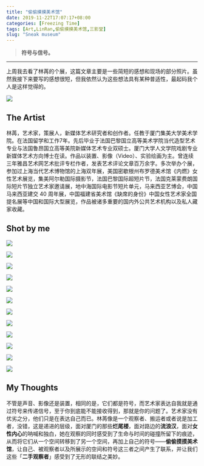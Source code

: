 ```yaml
---
title: "偷偷摸摸美术馆"
date: 2019-11-22T17:07:17+08:00
categories: [Freezing Time]
tags: [Art,LinRan,偷偷摸摸美术馆,三影堂]
slug: "Sneak museum"
---
```


> **符号与信号。**

---

上周我去看了林苒的个展，这篇文章主要是一些简短的感想和现场的部分照片。虽然我接下来要写的感想很短，但我依然认为这些想法具有某种普适性，最起码我个人是这样觉得的。 

![](https://dawnblog-1300625500.cos.ap-guangzhou.myqcloud.com/images/微信图片_20191122154345.jpg)

## The Artist

林苒，艺术家，策展人，新媒体艺术研究者和创作者。任教于厦门集美大学美术学院。在法国留学和工作7年。先后毕业于法国巴黎国立高等美术学院当代造型艺术专业与法国鲁昂国立高等美院新媒体艺术专业双硕士。厦门大学人文学院戏剧专业新媒体艺术方向博士在读。作品以装置、影像（Video）、实验绘画为主。曾连续三年雅昌艺术网艺术批评专栏作者，发表艺术评论文章百万余字。多次举办个展，参加过上海当代艺术博物馆的上海双年展，美国密歇根州布罗德美术馆《内燃》女性艺术展览，集美阿尔勒国际摄影节，法国巴黎国际超短片节，法国克莱蒙费朗国际短片节独立艺术家邀请展，地中海国际电影节短片单元，马来西亚艺博会，中国马来西亚建交 40 周年展，中国福建省美术馆《缺席的身份》中国女性艺术家全国提名展等中国和国际大型展览，作品被诸多重要的国内外公共艺术机构以及私人藏家收藏。

## Shot by me

![](https://dawnblog-1300625500.cos.ap-guangzhou.myqcloud.com/images/2019-11-16-1.jpg)

![](https://dawnblog-1300625500.cos.ap-guangzhou.myqcloud.com/images/2019-11-16-2.jpg)

![](https://dawnblog-1300625500.cos.ap-guangzhou.myqcloud.com/images/2019-11-16-3.jpg)

![](https://dawnblog-1300625500.cos.ap-guangzhou.myqcloud.com/images/2019-11-16-4.jpg)

![](https://dawnblog-1300625500.cos.ap-guangzhou.myqcloud.com/images/2019-11-16-5.jpg)

![](https://dawnblog-1300625500.cos.ap-guangzhou.myqcloud.com/images/2019-11-16-6.jpg)

![](https://dawnblog-1300625500.cos.ap-guangzhou.myqcloud.com/images/2019-11-16-7.jpg)

![](https://dawnblog-1300625500.cos.ap-guangzhou.myqcloud.com/images/2019-11-16-8.jpg)

![](https://dawnblog-1300625500.cos.ap-guangzhou.myqcloud.com/images/2019-11-16-9.jpg)

![](https://dawnblog-1300625500.cos.ap-guangzhou.myqcloud.com/images/2019-11-16-10.jpg)

![](https://dawnblog-1300625500.cos.ap-guangzhou.myqcloud.com/images/2019-11-16-11.jpg)

![](https://dawnblog-1300625500.cos.ap-guangzhou.myqcloud.com/images/2019-11-16-12.jpg)

## My Thoughts

不管是声音、影像还是装置，相同的是，它们都是符号，而艺术家表达自我就是通过符号来传递信号，至于你到底能不能接收得到，那就是你的问题了。艺术家没有优劣之分，他们只是在表达自己而已。林苒像是一个观察者、搬运者或者说是加工者，没错，这是递进的层级，面对厦门的那些**烂尾楼**，面对路边的**流浪汉**，面对**女性内心**的呐喊和独白，她在观察的同时感受到了生命与时间的碰撞所留下的痕迹，从而将它们从一个空间转移到了另一个空间，再加上自己的符号——**偷偷摸摸美术馆**，让自己、被观察者以及所展示的空间和符号这三者之间产生了联系，并让我们这些「**二手观察者**」感受到了无形的联结之美妙。